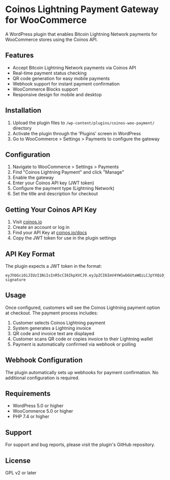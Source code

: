 # Coinos Lightning Payment Gateway for WooCommerce

A WordPress plugin that enables Bitcoin Lightning Network payments for WooCommerce stores using the Coinos API.

## Features

- Accept Bitcoin Lightning Network payments via Coinos API
- Real-time payment status checking
- QR code generation for easy mobile payments
- Webhook support for instant payment confirmation
- WooCommerce Blocks support
- Responsive design for mobile and desktop

## Installation

1. Upload the plugin files to `/wp-content/plugins/coinos-woo-payment/` directory
2. Activate the plugin through the 'Plugins' screen in WordPress
3. Go to WooCommerce > Settings > Payments to configure the gateway

## Configuration

1. Navigate to WooCommerce > Settings > Payments
2. Find "Coinos Lightning Payment" and click "Manage"
3. Enable the gateway
4. Enter your Coinos API key (JWT token)
5. Configure the payment type (Lightning Network)
6. Set the title and description for checkout

## Getting Your Coinos API Key

1. Visit [coinos.io](https://coinos.io)
2. Create an account or log in
3. Find your API Key at [coinos.io/docs](https://coinos.io/docs)
4. Copy the JWT token for use in the plugin settings

## API Key Format

The plugin expects a JWT token in the format:
```
eyJhbGciOiJIUzI1NiIsInR5cCI6IkpXVCJ9.eyJpZCI6ImV4YW1wbGUtaWQiLCJpYXQiOjE2MzQ1NjEwMzB9.example-signature
```

## Usage

Once configured, customers will see the Coinos Lightning payment option at checkout. The payment process includes:

1. Customer selects Coinos Lightning payment
2. System generates a Lightning invoice
3. QR code and invoice text are displayed
4. Customer scans QR code or copies invoice to their Lightning wallet
5. Payment is automatically confirmed via webhook or polling

## Webhook Configuration

The plugin automatically sets up webhooks for payment confirmation. No additional configuration is required.


## Requirements

- WordPress 5.0 or higher
- WooCommerce 5.0 or higher
- PHP 7.4 or higher

## Support

For support and bug reports, please visit the plugin's GitHub repository.

## License

GPL v2 or later
